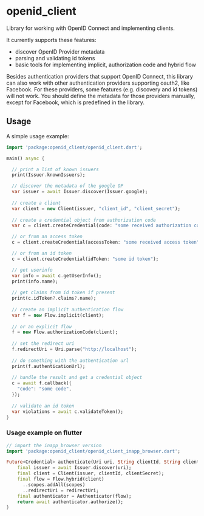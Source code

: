 # openid_client

Library for working with OpenID Connect and implementing clients.

It currently supports these features:

* discover OpenID Provider metadata
* parsing and validating id tokens
* basic tools for implementing implicit, authorization code and hybrid flow

Besides authentication providers that support OpenID Connect, this 
library can also work with other authentication providers supporting
oauth2, like Facebook. For these providers, some features (e.g. discovery and id tokens) 
will not work. You should define the metadata for those providers manually, except
for Facebook, which is predefined in the library.

## Usage

A simple usage example:

```dart
import 'package:openid_client/openid_client.dart';

main() async {

  // print a list of known issuers
  print(Issuer.knownIssuers);

  // discover the metadata of the google OP
  var issuer = await Issuer.discover(Issuer.google);
  
  // create a client
  var client = new Client(issuer, "client_id", "client_secret");
  
  // create a credential object from authorization code
  var c = client.createCredential(code: "some received authorization code");

  // or from an access token
  c = client.createCredential(accessToken: "some received access token");

  // or from an id token
  c = client.createCredential(idToken: "some id token");

  // get userinfo
  var info = await c.getUserInfo();
  print(info.name);
  
  // get claims from id token if present
  print(c.idToken?.claims?.name);
  
  // create an implicit authentication flow
  var f = new Flow.implicit(client);
  
  // or an explicit flow
  f = new Flow.authorizationCode(client);
  
  // set the redirect uri
  f.redirectUri = Uri.parse("http://localhost");
  
  // do something with the authentication url
  print(f.authenticationUrl);
  
  // handle the result and get a credential object
  c = await f.callback({
    "code": "some code",
  });
  
  // validate an id token
  var violations = await c.validateToken();
}

```

### Usage example on flutter

```dart
// import the inapp_browser version
import 'package:openid_client/openid_client_inapp_browser.dart';

Future<Credential> authenticate(Uri uri, String clientId, String clientSecret, List<String> scopes, Uri redirectUri) async {
    final issuer = await Issuer.discover(uri);
    final client = Client(issuer, clientId, clientSecret);
    final flow = Flow.hybrid(client)
      ..scopes.addAll(scopes)
      ..redirectUri = redirectUri;
    final authenticator = Authenticator(flow);
    return await authenticator.authorize();
}
```
